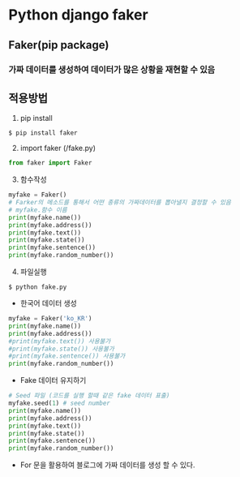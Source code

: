 # Python django faker
## Faker(pip package)
### 가짜 데이터를 생성하여 데이터가 많은 상황을 재현할 수 있음
## 적용방법
1. pip install
```
$ pip install faker 
```
2. import faker (/fake.py)
```python
from faker import Faker
```
3. 함수작성
```python
myfake = Faker()
# Farker의 메소드를 통해서 어떤 종류의 가짜데이터를 뽑아낼지 결정할 수 있음
# myfake.함수 이름 
print(myfake.name())
print(myfake.address())
print(myfake.text())
print(myfake.state())
print(myfake.sentence())
print(myfake.random_number())
```
4. 파일실행
```
$ python fake.py
```
- 한국어 데이터 생성
```python
myfake = Faker('ko_KR')
print(myfake.name())
print(myfake.address())
#print(myfake.text()) 사용불가
#print(myfake.state()) 사용불가
#print(myfake.sentence()) 사용불가
print(myfake.random_number())
```
- Fake 데이터 유지하기
```python
# Seed 파일 (코드를 실행 할때 같은 fake 데이터 표출)
myfake.seed(1) # seed number
print(myfake.name())
print(myfake.address())
print(myfake.text())
print(myfake.state())
print(myfake.sentence())
print(myfake.random_number())
```
- For 문을 활용하여 블로그에 가짜 데이터를 생성 할 수 있다.
